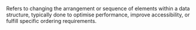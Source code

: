 Refers to changing the arrangement or sequence of elements within a data structure, typically done to optimise performance, improve accessibility, or fulfill specific ordering requirements.
